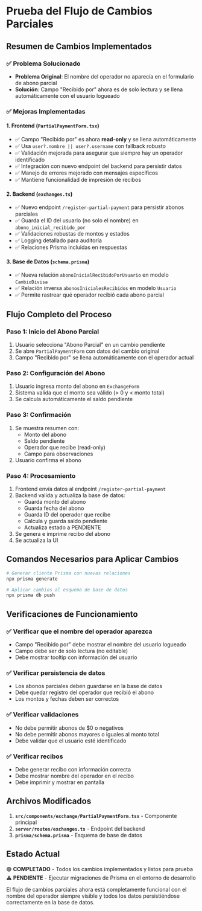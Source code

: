 # Prueba del Flujo de Cambios Parciales

## Resumen de Cambios Implementados

### ✅ Problema Solucionado

- **Problema Original**: El nombre del operador no aparecía en el formulario de abono parcial
- **Solución**: Campo "Recibido por" ahora es de solo lectura y se llena automáticamente con el usuario logueado

### ✅ Mejoras Implementadas

#### 1. Frontend (`PartialPaymentForm.tsx`)

- ✅ Campo "Recibido por" es ahora **read-only** y se llena automáticamente
- ✅ Usa `user?.nombre || user?.username` con fallback robusto
- ✅ Validación mejorada para asegurar que siempre hay un operador identificado
- ✅ Integración con nuevo endpoint del backend para persistir datos
- ✅ Manejo de errores mejorado con mensajes específicos
- ✅ Mantiene funcionalidad de impresión de recibos

#### 2. Backend (`exchanges.ts`)

- ✅ Nuevo endpoint `/register-partial-payment` para persistir abonos parciales
- ✅ Guarda el ID del usuario (no solo el nombre) en `abono_inicial_recibido_por`
- ✅ Validaciones robustas de montos y estados
- ✅ Logging detallado para auditoría
- ✅ Relaciones Prisma incluidas en respuestas

#### 3. Base de Datos (`schema.prisma`)

- ✅ Nueva relación `abonoInicialRecibidoPorUsuario` en modelo `CambioDivisa`
- ✅ Relación inversa `abonosInicialesRecibidos` en modelo `Usuario`
- ✅ Permite rastrear qué operador recibió cada abono parcial

## Flujo Completo del Proceso

### Paso 1: Inicio del Abono Parcial

1. Usuario selecciona "Abono Parcial" en un cambio pendiente
2. Se abre `PartialPaymentForm` con datos del cambio original
3. Campo "Recibido por" se llena automáticamente con el operador actual

### Paso 2: Configuración del Abono

1. Usuario ingresa monto del abono en `ExchangeForm`
2. Sistema valida que el monto sea válido (> 0 y < monto total)
3. Se calcula automáticamente el saldo pendiente

### Paso 3: Confirmación

1. Se muestra resumen con:
   - Monto del abono
   - Saldo pendiente
   - Operador que recibe (read-only)
   - Campo para observaciones
2. Usuario confirma el abono

### Paso 4: Procesamiento

1. Frontend envía datos al endpoint `/register-partial-payment`
2. Backend valida y actualiza la base de datos:
   - Guarda monto del abono
   - Guarda fecha del abono
   - Guarda ID del operador que recibe
   - Calcula y guarda saldo pendiente
   - Actualiza estado a PENDIENTE
3. Se genera e imprime recibo del abono
4. Se actualiza la UI

## Comandos Necesarios para Aplicar Cambios

```bash
# Generar cliente Prisma con nuevas relaciones
npx prisma generate

# Aplicar cambios al esquema de base de datos
npx prisma db push
```

## Verificaciones de Funcionamiento

### ✅ Verificar que el nombre del operador aparezca

- Campo "Recibido por" debe mostrar el nombre del usuario logueado
- Campo debe ser de solo lectura (no editable)
- Debe mostrar tooltip con información del usuario

### ✅ Verificar persistencia de datos

- Los abonos parciales deben guardarse en la base de datos
- Debe quedar registro del operador que recibió el abono
- Los montos y fechas deben ser correctos

### ✅ Verificar validaciones

- No debe permitir abonos de $0 o negativos
- No debe permitir abonos mayores o iguales al monto total
- Debe validar que el usuario esté identificado

### ✅ Verificar recibos

- Debe generar recibo con información correcta
- Debe mostrar nombre del operador en el recibo
- Debe imprimir y mostrar en pantalla

## Archivos Modificados

1. **`src/components/exchange/PartialPaymentForm.tsx`** - Componente principal
2. **`server/routes/exchanges.ts`** - Endpoint del backend
3. **`prisma/schema.prisma`** - Esquema de base de datos

## Estado Actual

🟢 **COMPLETADO** - Todos los cambios implementados y listos para prueba
⚠️ **PENDIENTE** - Ejecutar migraciones de Prisma en el entorno de desarrollo

El flujo de cambios parciales ahora está completamente funcional con el nombre del operador siempre visible y todos los datos persistiéndose correctamente en la base de datos.
